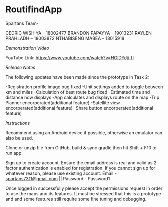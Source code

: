 # RoutifindApp

Spartans Team-

CEDRIC WISHIYA – 18002477
BRANDON PAPAYYA – 19013231
RAYLEN PRAHLADH – 18003872
NTHABISENG MABEA – 18015918

*Demonstration Video*

YouTube Link: https://www.youtube.com/watch?v=HOiDYdji-fI 


*Release Notes*

The following updates have been made since the prototype in Task 2:

-Registration profile image bug fixed
-Unit settings added to toggle between km and miles
-Calculation of best route bug fixed
-Estimated time and distance now displays
-App calculates and displays route on the map
-Trip Planner encorperated(additional feature)
-Satellite view encorperated(additional feature)
-Share button encorperated(additional feature)


*Instructions*

Recommend using an Android device if possible, otherwise an emulator can also be used.

Clone or unzip file from GitHub, build & sync gradle then hit Shift + F10 to run app.

Sign up to create account. Ensure the email address is real and valid as 2 factor authentication is enabled for registration.
If you cannot sign up for whatever reason, please use existing account: Email - spartans7311@gmail.com || Password - Password1

Once logged in successfully please accept the permissions request in order to use the maps and its features.
It must be stressed that this is a prototype and and some features still require some fine tuning and debugging. 
